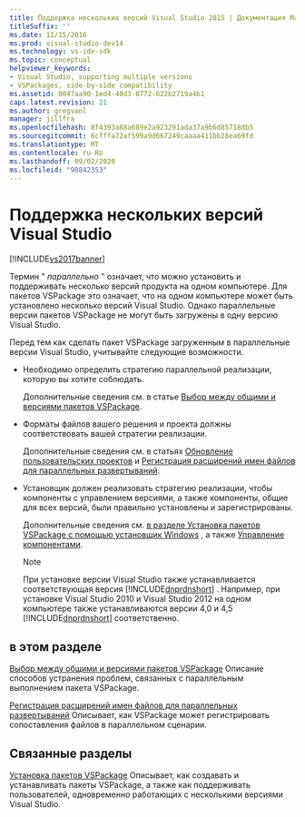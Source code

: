 ```yaml
---
title: Поддержка нескольких версий Visual Studio 2015 | Документация Майкрософт
titleSuffix: ''
ms.date: 11/15/2016
ms.prod: visual-studio-dev14
ms.technology: vs-ide-sdk
ms.topic: conceptual
helpviewer_keywords:
- Visual Studio, supporting multiple versions
- VSPackages, side-by-side compatibility
ms.assetid: 0047aa90-1ed4-40d3-8772-622b2719a4b1
caps.latest.revision: 21
ms.author: gregvanl
manager: jillfra
ms.openlocfilehash: 8f4393a88a689e2a923291ada37a9b6d85718db5
ms.sourcegitcommit: 6cfffa72af599a9d667249caaaa411bb28ea69fd
ms.translationtype: MT
ms.contentlocale: ru-RU
ms.lasthandoff: 09/02/2020
ms.locfileid: "90842353"
---
```

# <a name="supporting-multiple-versions-of-visual-studio"></a>Поддержка нескольких версий Visual Studio
[!INCLUDE[vs2017banner](../includes/vs2017banner.md)]

Термин " *параллельно* " означает, что можно установить и поддерживать несколько версий продукта на одном компьютере. Для пакетов VSPackage это означает, что на одном компьютере может быть установлено несколько версий Visual Studio. Однако параллельные версии пакетов VSPackage не могут быть загружены в одну версию Visual Studio.

 Перед тем как сделать пакет VSPackage загруженным в параллельные версии Visual Studio, учитывайте следующие возможности.

- Необходимо определить стратегию параллельной реализации, которую вы хотите соблюдать.

     Дополнительные сведения см. в статье [Выбор между общими и версиями пакетов VSPackage](../extensibility/choosing-between-shared-and-versioned-vspackages.md).

- Форматы файлов вашего решения и проекта должны соответствовать вашей стратегии реализации.

     Дополнительные сведения см. в статьях [Обновление пользовательских проектов](../misc/upgrading-custom-projects.md) и [Регистрация расширений имен файлов для параллельных развертываний](../extensibility/registering-file-name-extensions-for-side-by-side-deployments.md).

- Установщик должен реализовать стратегию реализации, чтобы компоненты с управлением версиями, а также компоненты, общие для всех версий, были правильно установлены и зарегистрированы.

     Дополнительные сведения см. [в разделе Установка пакетов VSPackage с помощью установщик Windows](../extensibility/internals/installing-vspackages-with-windows-installer.md) , а также [Управление компонентами](../extensibility/internals/component-management.md).

    > [!NOTE]
    > При установке версии Visual Studio также устанавливается соответствующая версия [!INCLUDE[dnprdnshort](../includes/dnprdnshort-md.md)] . Например, при установке Visual Studio 2010 и Visual Studio 2012 на одном компьютере также устанавливаются версии 4,0 и 4,5 [!INCLUDE[dnprdnshort](../includes/dnprdnshort-md.md)] соответственно.

## <a name="in-this-section"></a>в этом разделе
 [Выбор между общими и версиями пакетов VSPackage](../extensibility/choosing-between-shared-and-versioned-vspackages.md) Описание способов устранения проблем, связанных с параллельным выполнением пакета VSPackage.

 [Регистрация расширений имен файлов для параллельных развертываний](../extensibility/registering-file-name-extensions-for-side-by-side-deployments.md) Описывает, как VSPackage может регистрировать сопоставления файлов в параллельном сценарии.

## <a name="related-sections"></a>Связанные разделы
 [Установка пакетов VSPackage](../misc/installing-vspackages.md) Описывает, как создавать и устанавливать пакеты VSPackage, а также как поддерживать пользователей, одновременно работающих с несколькими версиями Visual Studio.
